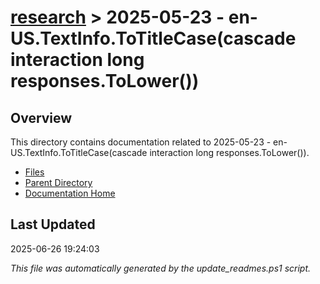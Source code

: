 # [research](../) > 2025-05-23 - en-US.TextInfo.ToTitleCase(cascade interaction long responses.ToLower())

## Overview
This directory contains documentation related to 2025-05-23 - en-US.TextInfo.ToTitleCase(cascade interaction long responses.ToLower()).

- [Files](#files)
- [Parent Directory](../)
- [Documentation Home](../../)

## Last Updated

2025-06-26 19:24:03

*This file was automatically generated by the update_readmes.ps1 script.*



